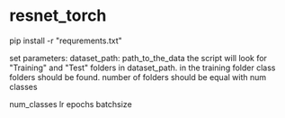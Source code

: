 # resnet_torch


pip install -r "requrements.txt"

set parameters:
dataset_path: path_to_the_data
the script will look for "Training" and "Test" folders in dataset_path.
in the training folder class folders should be found. 
number of folders should be equal with num classes

num_classes 
lr
epochs
batchsize



